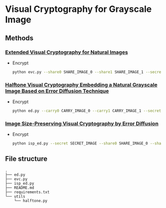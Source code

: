 # Visual Cryptography for Grayscale Image

## Methods
### [Extended Visual Cryptography for Natural Images](https://otik.uk.zcu.cz/handle/11025/5993)
- Encrypt
    ```bash
    python evc.py --share0 SHARE_IMAGE_0 --share1 SHARE_IMAGE_1 --secret SECRET_IMAGE --share0 SHARE_IMAGE_0 --share1 SHARE_IMAGE_1
    ```

### [Halftone Visual Cryptography Embedding a Natural Grayscale Image Based on Error Diffusion Technique](https://ieeexplore.ieee.org/abstract/document/4285100/)
- Encrypt
    ```bash
    python ed.py --carry0 CARRY_IMAGE_0 --carry1 CARRY_IMAGE_1 --secret SECRET_IMAGE --share0 SHARE_IMAGE_0 --share1 SHARE_IMAGE_1
    ```

### [Image Size-Preserving Visual Cryptography by Error Diffusion](https://catalog.lib.kyushu-u.ac.jp/opac_detail_md/?lang=0&amode=MD100000&bibid=1936207)
- Encrypt
    ```bash
    python isp_ed.py --secret SECRET_IMAGE --share0 SHARE_IMAGE_0 --share1 SHARE_IMAGE_1
    ```

## File structure
```
.
├── ed.py
├── evc.py
├── isp_ed.py
├── README.md
├── requirements.txt
└── utils
    └── halftone.py
```